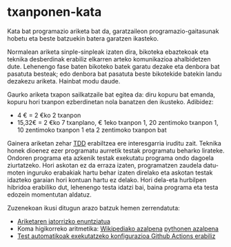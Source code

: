 # txanponen-kata

Kata bat programazio ariketa bat da, garatzaileon programazio-gaitasunak hobetu eta beste batzuekin batera garatzen ikasteko.

Normalean ariketa sinple-sinpleak izaten dira, bikoteka ebaztekoak eta teknika desberdinak erabiliz elkarren arteko komunikazioa ahalbidetzen dute. Lehenengo fase baten bikoteko batek garatu dezake eta denbora bat pasatuta besteak; edo denbora bat pasatuta beste bikotekide batekin landu dezakezu ariketa. Hainbat modu daude.

Gaurko ariketa txapon sailkatzaile bat egitea da: diru kopuru bat emanda, kopuru hori txanpon ezberdinetan nola banatzen den ikusteko. Adibidez:

- 4 € = 2 €ko 2 txanpon
- 15,32€ = 2 €ko 7 txanplano, € 1eko txanpon 1, 20 zentimoko txanpon 1, 10 zentimoko txanpon 1 eta 2 zentimoko txanpon bat

Gainera ariketan zehar [TDD](https://en.wikipedia.org/wiki/Test-driven_development) erabiltzea ere interesgarria iruditu zait. Teknika honek dioenez ezer programatu aurretik testak programatu beharko lirateke. Ondoren programa eta azkenik testak exekutatu programa ondo dagoela ziurtatzeko. Hori askotan ez da erraza izaten, programatzen zaudela datu-moten inguruko erabakiak hartu behar izaten direlako eta askotan testak idazteko garaian hori kontuan hartu ez delako. Hori dela-eta hurbilpen hibridoa erabiliko dut, lehenengo testa idatzi bai, baina programa eta testa edozein momentutan aldatuz.

Zuzenekoan ikusi ditugun arazo batzuk hemen zerrendatuta:

- [Ariketaren jatorrizko enuntziatua](https://katayuno-app.herokuapp.com/katas/27)
- Koma higikorreko aritmetika: [Wikipediako azalpena](https://en.wikipedia.org/wiki/Floating-point_arithmetic) [pythonen azalpena](https://stackoverflow.com/questions/588004/is-floating-point-math-broken)
- [Test automatikoak exekutatzeko konfigurazioa Github Actions erabiliz](https://github.com/erral/txanponen-kata/blob/master/.github/workflows/python-app.yml)
